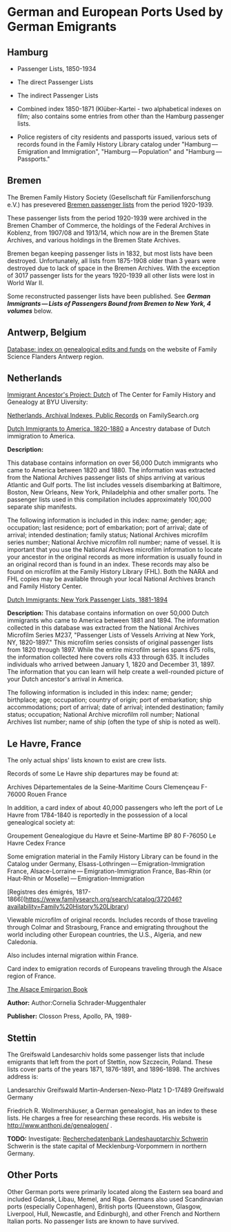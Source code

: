 # German and European Ports Used by German Emigrants

## Hamburg

- Passenger Lists, 1850-1934

- The direct Passenger Lists

- The indirect Passenger Lists

- Combined index 1850-1871 (Klüber-Kartei - two alphabetical indexes
    on film; also contains some entries from other than the Hamburg
    passenger lists.

- Police registers of city residents and passports issued, various
    sets of records found in the Family History Library catalog under
    "Hamburg — Emigration and Immigration", "Hamburg — Population" and
    "Hamburg — Passports."

## Bremen

The Bremen Family History Society (Gesellschaft für Familienforschung e.V.) has presevered  [Bremen passenger lists](https://www.passagierlisten.de/) from the period
1920-1939.

These passenger lists from the period 1920-1939 were archived in the Bremen Chamber of Commerce, the holdings
of the Federal Archives in Koblenz, from 1907/08 and 1913/14, which now are in the Bremen State Archives, and various
holdings in the Bremen State Archives.

Bremen began keeping passenger lists in 1832, but most lists have been destroyed. Unfortunately, all lists from 1875-1908 older
than 3 years were destroyed due to lack of space in the Bremen Archives. With the exception of 3017 passenger lists for the years
1920-1939 all other lists were lost in World War II.

Some reconstructed passenger lists have been published. See ***German Immigrants — Lists of Passengers Bound from Bremen to New York, 4 volumes*** below.

## Antwerp, Belgium

[Database: index on genealogical edits and funds](https://www.familiekunderegioantwerpen.be/index.php?p=indexen) on the website of Family Science Flanders Antwerp region.

## Netherlands

[Immigrant Ancestor's Project: Dutch](http://immigrants.byu.edu/search/by_section/6) of The Center for Family History and Genealogy at BYU Uiversity:

[Netherlands, Archival Indexes, Public Records](https://www.familysearch.org/search/collection/2841008) on FamilySearch.org

[Dutch Immigrants to America, 1820-1880](https://www.ancestry.com/search/collections/7914/) a Ancestry database of Dutch immigration to America.

**Description:**

This database contains information on over 56,000 Dutch immigrants who came to America between 1820 and 1880. The information was extracted from the National Archives passenger lists of ships arriving at various Atlantic and Gulf ports. The list includes vessels disembarking at Baltimore, Boston, New Orleans, New York, Philadelphia and other smaller ports. The passenger lists used in this compilation includes approximately 100,000 separate ship manifests.

The following information is included in this index: name; gender; age; occupation; last residence; port of embarkation; port of arrival; date of arrival; intended destination; family status; National Archives microfilm series number; National Archive microfilm roll number; name of vessel. It is important that you use the National Archives microfilm information to locate your ancestor in the original records as more information is usually found in an original record than is found in an index. These records may also be found on microfilm at the Family History Library (FHL). Both the NARA and FHL copies may be available through your local National Archives branch and Family History Center.

[Dutch Immigrants: New York Passenger Lists, 1881-1894](https://www.ancestry.com/search/collections/7994/)

**Description:** This database contains information on over 50,000 Dutch immigrants who came to America between 1881 and 1894. The information collected in this
database was extracted from the National Archives Microfilm Series M237, "Passenger Lists of Vessels Arriving at New York, NY, 1820-1897." This microfilm series
consists of original passenger lists from 1820 through 1897. While the entire microfilm series spans 675 rolls, the information collected here covers rolls 433
through 635. It includes individuals who arrived between January 1, 1820 and December 31, 1897. The information that you can learn will help create a well-rounded
picture of your Dutch ancestor's arrival in America.

The following information is included in this index: name; gender; birthplace; age; occupation; country of origin; port of embarkation; ship accommodations;
port of arrival; date of arrival; intended destination; family status; occupation; National Archive microfilm roll number; National Archives list number;
name of ship (often the type of ship is noted as well).

## Le Havre, France

The only actual ships' lists known to exist are crew lists.

Records of some Le Havre ship departures may be found at:

Archives Départementales de la Seine-Maritime Cours Clemençeau F-76000
Rouen France

In addition, a card index of about 40,000 passengers who left the port
of Le Havre from 1784-1840 is reportedly in the possession of a local
genealogical society at:

Groupement Genealogique du Havre et Seine-Martime BP 80 F-76050 Le Havre
Cedex France

Some emigration material in the Family History Library can be found in
the Catalog under Germany, Elsass-Lothringen — Emigration-Immigration
France, Alsace-Lorraine — Emigration-Immigration France, Bas-Rhin (or
Haut-Rhin or Moselle) — Emigration-Immigration

[Registres des émigrés, 1817-1866[(https://www.familysearch.org/search/catalog/372046?availability=Family%20History%20Library)

Viewable microfilm of original records. Includes records of those traveling through Colmar and Strasbourg, France and emigrating
throughout the world including other European countries, the U.S., Algeria, and new Caledonia.

Also includes internal migration within France.

Card index to emigration records of Europeans traveling through the Alsace region of France.

[The Alsace Emirgarion Book](https://worldcat.org/search?q=ti%3AThe+Alsace+Emigration+Book)

**Author:** Author:Cornelia Schrader-Muggenthaler

**Publisher:** Closson Press, Apollo, PA, 1989-

## Stettin

The Greifswald Landesarchiv holds some passenger lists that include
emigrants that left from the port of Stettin, now Szczecin, Poland.
These lists cover parts of the years 1871, 1876-1891, and 1896-1898. The
archives address is:

Landesarchiv Greifswald Martin-Andersen-Nexo-Platz 1 D-17489 Greifswald
Germany

Friedrich R. Wollmershäuser, a German genealogist, has an index to these
lists. He charges a free for researching these records. His website is
<http://www.anthonj.de/genealogen/> .

**TODO:** Investigate: [Recherchedatenbank Landeshauptarchiv Schwerin](https://archivdatenbank.landeshauptarchiv-schwerin.de/)
Schwerin is the state capital of Mecklenburg-Vorpommern in northern Germany.

## Other Ports

Other German ports were primarily located along the Eastern sea board
and included Gdansk, Libau, Memel, and Riga. Germans also used
Scandinavian ports (especially Copenhagen), British ports (Queenstown,
Glasgow, Liverpool, Hull, Newcastle, and Edinburgh), and other French
and Northern Italian ports. No passenger lists are known to have
survived.
